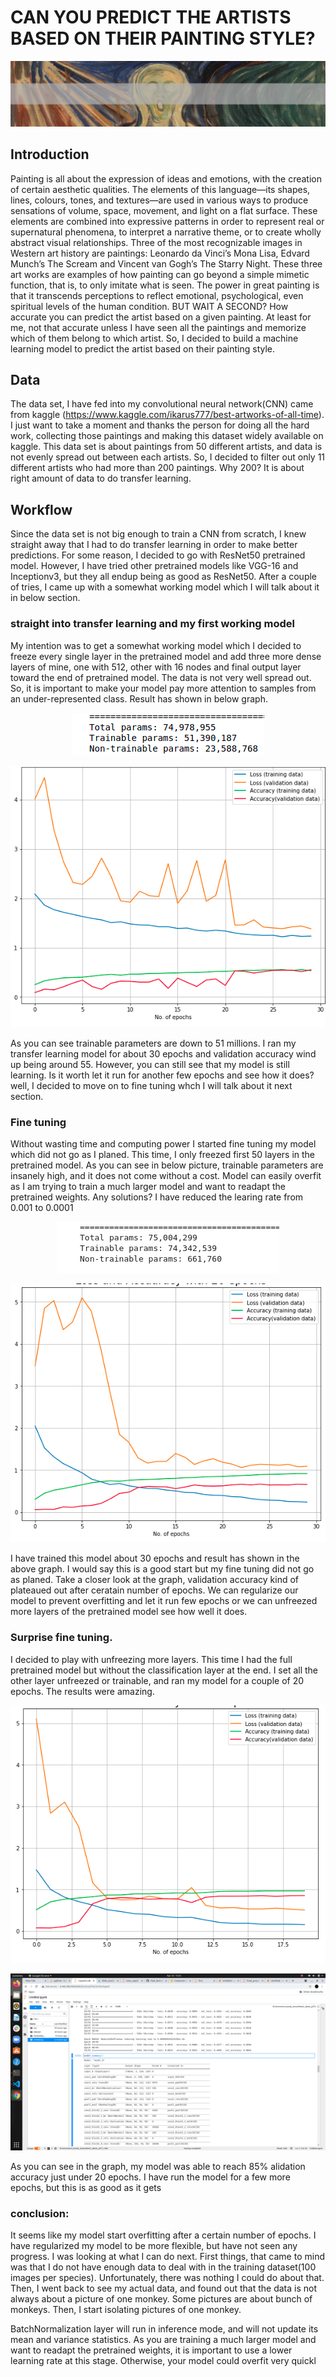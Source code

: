 # CAN YOU PREDICT THE ARTISTS BASED ON THEIR PAINTING STYLE?

<p align="center">
<img src="data/readme/header.jpg" />
</p>

## Introduction
Painting is all about the expression of ideas and emotions, with the creation of certain aesthetic qualities. The elements of this language—its shapes, lines, colours, tones, and textures—are used in various ways to produce sensations of volume, space, movement, and light on a flat surface. These elements are combined into expressive patterns in order to represent real or supernatural phenomena, to interpret a narrative theme, or to create wholly abstract visual relationships. Three of the most recognizable images in Western art history are paintings: Leonardo da Vinci’s Mona Lisa, Edvard Munch’s The Scream and Vincent van Gogh’s The Starry Night. These three art works are examples of how painting can go beyond a simple mimetic function, that is, to only imitate what is seen. The power in great painting is that it transcends perceptions to reflect emotional, psychological, even spiritual levels of the human condition. BUT WAIT A SECOND? How accurate you can predict the artist based on a given painting. At least for me, not that accurate unless I have seen all the paintings and memorize which of them belong to which artist. So, I decided to build a machine learning model to predict the artist based on their painting style.

## Data
The data set, I have fed into my convolutional neural network(CNN) came from kaggle (https://www.kaggle.com/ikarus777/best-artworks-of-all-time). I just want to take a moment and thanks the person for doing all the hard work, collecting those paintings and making this dataset widely available on kaggle. This data set is about paintings from 50 different artists, and data is not evenly spread out between each artists. So, I decided to filter out only 11 different artists who had more than 200 paintings. Why 200? It is about right amount of data to do transfer learning.

## Workflow
Since the data set is not big enough to train a CNN from scratch, I knew straight away that I had to do transfer learning in order to make better predictions. For some reason, I decided to go with ResNet50 pretrained model. However, I have tried other pretrained models like VGG-16 and Inceptionv3, but they all endup being as good as ResNet50. After a couple of tries, I came up with a somewhat working model which I will talk about it in below section. 

### straight into transfer learning and my first working model
My intention was to get a somewhat working model which I decided to freeze every single layer in the pretrained model and add three more dense layers of mine, one with 512, other with 16 nodes and final output layer toward the end of pretrained model. The data is not very well spread out. So, it is important to make your model pay more attention to samples from an under-represented class. Result has shown in below graph.
<p align="center">
  <img src="data/readme/f22.png">
</p>
<p align="center">
  <img src="data/readme/f1.png">
</p>
As you can see trainable parameters are down to 51 millions. I ran my transfer learning model for about 30 epochs and validation accuracy wind up being around 55. However, you can still see that my model is still learning. Is it worth let it run for another few epochs and see how it does? well, I decided to move on to fine tuning whch I will talk about it next section.

### Fine tuning
Without wasting time and computing power I started fine tuning my model which did not go as I planed. This time, I only freezed first 50 layers in the pretrained model. As you can see in below picture, trainable parameters are insanely high, and it does not come without a cost. Model can easily overfit as I am trying to train a much larger model and want to readapt the pretrained weights. Any solutions? I have reduced the learing rate from 0.001 to 0.0001
<p align="center">
  <img src="data/readme/s1.png">
</p>
<p align="center">
  <img src="data/readme/s2.png">
</p>
I have trained this model about 30 epochs and result has shown in the above graph. I would say this is a good start but my fine tuning did not go as planed. Take a closer look at the graph, validation accuracy kind of plateaued out after ceratain number of epochs. We can regularize our model to prevent overfitting and let it run few epochs or we can unfreezed more layers of the pretrained model see how well it does.

### Surprise fine tuning.
I decided to play with unfreezing more layers. This time I had the full pretrained model but without the classification layer at the end. I set all the other layer unfreezed or trainable, and ran my model for a couple of 20 epochs. The results were amazing.
<p align="center">
  <img src="data/readme/t1.png">
</p>
<p align="center">
  <img src="data/readme/t2.png">
</p>
As you can see in the graph, my model was able to reach 85% alidation accuracy just under 20 epochs. I have run the model for a few more epochs, but this is as  good as it gets



### conclusion:
It seems like my model start overfitting after a certain number of epochs. I have regularized my model to be more flexible, but have not seen any progress. I was looking at what I can do next. First things, that came to mind was that I do not have enough data to deal with in the training dataset(100 images per species). Unfortunately, there was nothing I could do about that. Then, I went back to see my actual data, and found out that the data is not always about a picture of one monkey. Some pictures are about bunch of monkeys. Then, I start isolating pictures of one monkey.



 BatchNormalization layer will run in inference mode, and will not update its mean and variance statistics.
As you are training a much larger model and want to readapt the pretrained weights, it is important to use a lower learning rate at this stage. Otherwise, your model could overfit very quickl
